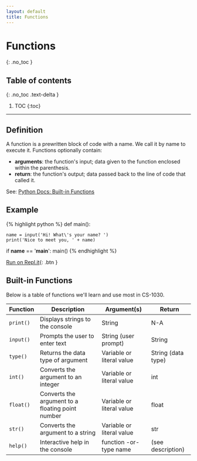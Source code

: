 ```yaml
---
layout: default
title: Functions
---
```


# Functions
{: .no_toc }
## Table of contents
{: .no_toc .text-delta }

1. TOC
{:toc}

---

## Definition
A function is a prewritten block of code with a name. We call it by name to execute it. Functions optionally contain:
  - **arguments**: the function's input; data given to the function enclosed within the parenthesis.
  - **return**: the function's output; data passed back to the line of code that called it.

See: [Python Docs: Built-in Functions](https://docs.python.org/3/library/functions.html)


## Example

{% highlight python %}
def main():

    name = input('Hi! What\'s your name? ')
    print('Nice to meet you, ' + name)

if __name__ == '__main__':
    main()
{% endhighlight %}

[Run on Repl.it](https://repl.it/@bianca_ruiz/built-in-functions#main.py){: .btn }



## Built-in Functions
Below is a table of functions we'll learn and use most in CS-1030. 


| Function 	| Description 	| Argument(s) 	| Return  |
|-	|-	|-	|- |
| ```print()``` 	| Displays strings to the console 	| String 	| N-A |
| ```input()``` 	| Prompts the user to enter text 	| String (user prompt)	| String |
| ```type()``` 	| Returns the data type of argument 	| Variable or literal value	| String (data type) |
| ```int()``` 	| Converts the argument to an integer 	| Variable or literal value	| int |
| ```float()``` 	| Converts the argument to a floating point number 	| Variable or literal value	| float |
| ```str()``` 	| Converts the argument to a string 	| Variable or literal value	| str |
| ```help()``` 	| Interactive help in the console 	| function -or- type name	| (see description) |
